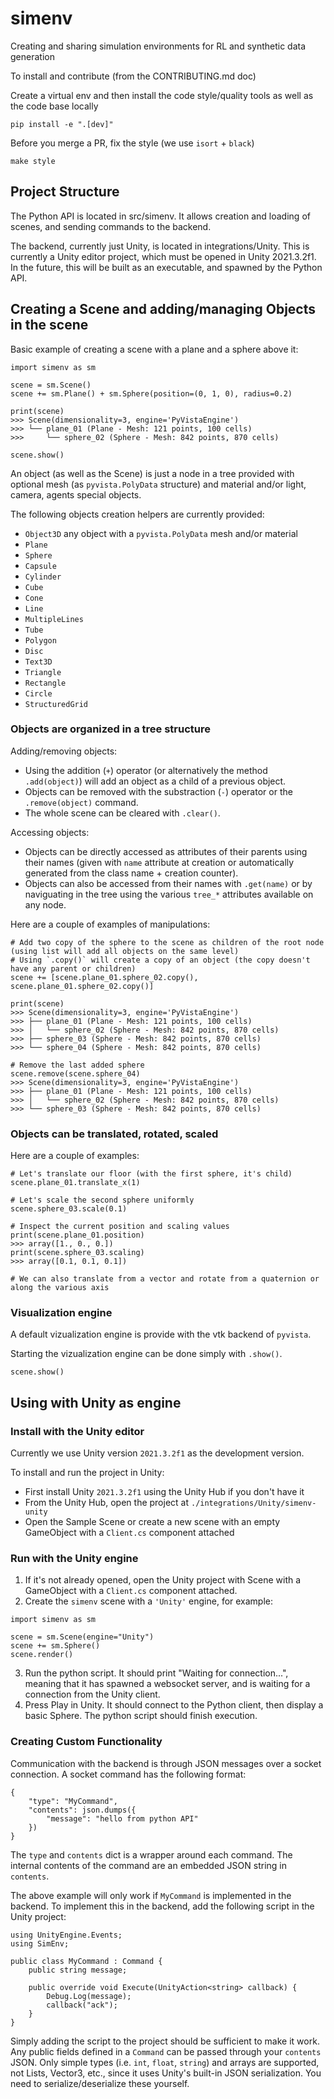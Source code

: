 # simenv
Creating and sharing simulation environments for RL and synthetic data generation

To install and contribute (from the CONTRIBUTING.md doc)

Create a virtual env and then install the code style/quality tools as well as the code base locally
```
pip install -e ".[dev]"
```
Before you merge a PR, fix the style (we use `isort` + `black`)
```
make style
```

## Project Structure

The Python API is located in src/simenv. It allows creation and loading of scenes, and sending commands to the backend.

The backend, currently just Unity, is located in integrations/Unity. This is currently a Unity editor project, which must be opened in Unity 2021.3.2f1. In the future, this will be built as an executable, and spawned by the Python API.

## Creating a Scene and adding/managing Objects in the scene

Basic example of creating a scene with a plane and a sphere above it:
```
import simenv as sm

scene = sm.Scene()
scene += sm.Plane() + sm.Sphere(position=(0, 1, 0), radius=0.2)

print(scene)
>>> Scene(dimensionality=3, engine='PyVistaEngine')
>>> └── plane_01 (Plane - Mesh: 121 points, 100 cells)
>>>     └── sphere_02 (Sphere - Mesh: 842 points, 870 cells)

scene.show()
```

An object (as well as the Scene) is just a node in a tree provided with optional mesh (as `pyvista.PolyData` structure) and material and/or light, camera, agents special objects.

The following objects creation helpers are currently provided:
- `Object3D` any object with a `pyvista.PolyData` mesh and/or material
- `Plane`
- `Sphere`
- `Capsule`
- `Cylinder`
- `Cube`
- `Cone`
- `Line`
- `MultipleLines`
- `Tube`
- `Polygon`
- `Disc`
- `Text3D`
- `Triangle`
- `Rectangle`
- `Circle`
- `StructuredGrid`

### Objects are organized in a tree structure

Adding/removing objects:
- Using the addition (`+`) operator (or alternatively the method `.add(object)`) will add an object as a child of a previous object.
- Objects can be removed with the substraction (`-`) operator or the `.remove(object)` command.
- The whole scene can be cleared with `.clear()`.

Accessing objects:
- Objects can be directly accessed as attributes of their parents using their names (given with  `name` attribute at creation or automatically generated from the class name + creation counter).
- Objects can also be accessed from their names with `.get(name)` or by naviguating in the tree using the various `tree_*` attributes available on any node.

Here are a couple of examples of manipulations:

```
# Add two copy of the sphere to the scene as children of the root node (using list will add all objects on the same level)
# Using `.copy()` will create a copy of an object (the copy doesn't have any parent or children)
scene += [scene.plane_01.sphere_02.copy(), scene.plane_01.sphere_02.copy()]

print(scene)
>>> Scene(dimensionality=3, engine='PyVistaEngine')
>>> ├── plane_01 (Plane - Mesh: 121 points, 100 cells)
>>> │   └── sphere_02 (Sphere - Mesh: 842 points, 870 cells)
>>> ├── sphere_03 (Sphere - Mesh: 842 points, 870 cells)
>>> └── sphere_04 (Sphere - Mesh: 842 points, 870 cells)

# Remove the last added sphere
scene.remove(scene.sphere_04)
>>> Scene(dimensionality=3, engine='PyVistaEngine')
>>> ├── plane_01 (Plane - Mesh: 121 points, 100 cells)
>>> │   └── sphere_02 (Sphere - Mesh: 842 points, 870 cells)
>>> └── sphere_03 (Sphere - Mesh: 842 points, 870 cells)
```

### Objects can be translated, rotated, scaled
Here are a couple of examples:
```
# Let's translate our floor (with the first sphere, it's child)
scene.plane_01.translate_x(1)

# Let's scale the second sphere uniformly
scene.sphere_03.scale(0.1)

# Inspect the current position and scaling values
print(scene.plane_01.position)
>>> array([1., 0., 0.])
print(scene.sphere_03.scaling)
>>> array([0.1, 0.1, 0.1])

# We can also translate from a vector and rotate from a quaternion or along the various axis
```

### Visualization engine

A default vizualization engine is provide with the vtk backend of `pyvista`.

Starting the vizualization engine can be done simply with `.show()`.
```
scene.show()
```

## Using with Unity as engine

### Install with the Unity editor

Currently we use Unity version `2021.3.2f1` as the development version.

To install and run the project in Unity:
- First install Unity `2021.3.2f1` using the Unity Hub if you don't have it
- From the Unity Hub, open the project at `./integrations/Unity/simenv-unity`
- Open the Sample Scene or create a new scene with an empty GameObject with a `Client.cs` component attached

### Run with the Unity engine

1. If it's not already opened, open the Unity project with Scene with a GameObject with a `Client.cs` component attached.
2. Create the `simenv` scene with a `'Unity'` engine, for example:
```
import simenv as sm

scene = sm.Scene(engine="Unity")
scene += sm.Sphere()
scene.render()
```
3. Run the python script. It should print "Waiting for connection...", meaning that it has spawned a websocket server, and is waiting for a connection from the Unity client.
4. Press Play in Unity. It should connect to the Python client, then display a basic Sphere. The python script should finish execution.

### Creating Custom Functionality

Communication with the backend is through JSON messages over a socket connection. A socket command has the following format:
```
{
    "type": "MyCommand",
    "contents": json.dumps({
        "message": "hello from python API"
    })
}
```
The `type` and `contents` dict is a wrapper around each command. The internal contents of the command are an embedded JSON string in `contents`.

The above example will only work if `MyCommand` is implemented in the backend. To implement this in the backend, add the following script in the Unity project:
```
using UnityEngine.Events;
using SimEnv;

public class MyCommand : Command {
    public string message;
    
    public override void Execute(UnityAction<string> callback) {
        Debug.Log(message);
        callback("ack");
    }
}
```

Simply adding the script to the project should be sufficient to make it work. Any public fields defined in a `Command` can be passed through your `contents` JSON. Only simple types (i.e. `int`, `float`, `string`) and arrays are supported, not Lists, Vector3, etc., since it uses Unity's built-in JSON serialization. You need to serialize/deserialize these yourself.
